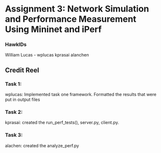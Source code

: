 # Assignment 3: Network Simulation and Performance Measurement Using Mininet and iPerf

### HawkIDs
William Lucas - wplucas
kprasai
alanchen

## Credit Reel

### Task 1: 
wplucas: Implemented task one framework. Formatted the results that were put in output files

### Task 2:
kprasai: created the run_perf_tests(), server.py, client.py.

### Task 3:
alachen: created the analyze_perf.py
